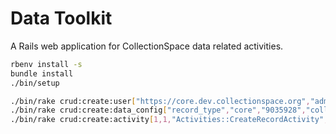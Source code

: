 # Data Toolkit

A Rails web application for CollectionSpace data related activities.

```bash
rbenv install -s
bundle install
./bin/setup
```

```bash
./bin/rake crud:create:user["https://core.dev.collectionspace.org","admin@core.collectionspace.org","Administrator"]
./bin/rake crud:create:data_config["record_type","core","9035928","collectionobjects","https://ex.com/c-9035928.json"]
./bin/rake crud:create:activity[1,1,"Activities::CreateRecordActivity","test/fixtures/files/test.csv"]
```
